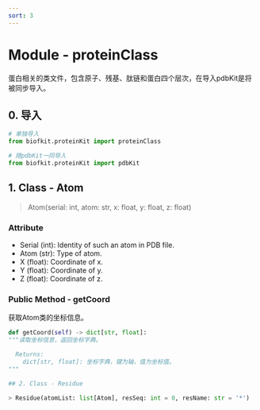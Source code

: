 ```yaml
---
sort: 3
---
```


# Module - proteinClass

蛋白相关的类文件，包含原子、残基、肽链和蛋白四个层次，在导入pdbKit是将被同步导入。

## 0. 导入
```python
# 单独导入
from biofkit.proteinKit import proteinClass

# 随pdbKit一同导入
from biofkit.proteinKit import pdbKit
```

## 1. Class - Atom

> Atom(serial: int, atom: str, x: float, y: float, z: float)

### Attribute
* Serial (int): Identity of such an atom in PDB file.
* Atom (str): Type of atom.
* X (float): Coordinate of x.
* Y (float): Coordinate of y.
* Z (float): Coordinate of z.

### Public Method - getCoord
获取Atom类的坐标信息。
```python
def getCoord(self) -> dict[str, float]:
"""读取坐标信息，返回坐标字典。

  Returns:
    dict[str, float]: 坐标字典，键为轴，值为坐标值。
"""

## 2. Class - Residue

> Residue(atomList: list[Atom], resSeq: int = 0, resName: str = '*')
